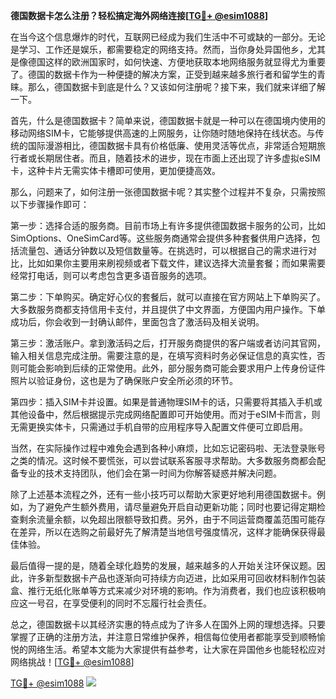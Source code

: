 **德国数据卡怎么注册？轻松搞定海外网络连接[[TG💪+ @esim1088](https://t.me/s/esim1088)]**

在当今这个信息爆炸的时代，互联网已经成为我们生活中不可或缺的一部分。无论是学习、工作还是娱乐，都需要稳定的网络支持。然而，当你身处异国他乡，尤其是像德国这样的欧洲国家时，如何快速、方便地获取本地网络服务就显得尤为重要了。德国的数据卡作为一种便捷的解决方案，正受到越来越多旅行者和留学生的青睐。那么，德国数据卡到底是什么？又该如何注册呢？接下来，我们就来详细了解一下。

首先，什么是德国数据卡？简单来说，德国数据卡就是一种可以在德国境内使用的移动网络SIM卡，它能够提供高速的上网服务，让你随时随地保持在线状态。与传统的国际漫游相比，德国数据卡具有价格低廉、使用灵活等优点，非常适合短期旅行者或长期居住者。而且，随着技术的进步，现在市面上还出现了许多虚拟eSIM卡，这种卡片无需实体卡槽即可使用，更加便捷高效。

那么，问题来了，如何注册一张德国数据卡呢？其实整个过程并不复杂，只需按照以下步骤操作即可：

第一步：选择合适的服务商。目前市场上有许多提供德国数据卡服务的公司，比如SimOptions、OneSimCard等。这些服务商通常会提供多种套餐供用户选择，包括流量包、通话分钟数以及短信数量等。在挑选时，可以根据自己的需求进行对比，比如如果你主要用来刷视频或者下载文件，建议选择大流量套餐；而如果需要经常打电话，则可以考虑包含更多语音服务的选项。

第二步：下单购买。确定好心仪的套餐后，就可以直接在官方网站上下单购买了。大多数服务商都支持信用卡支付，并且提供了中文界面，方便国内用户操作。下单成功后，你会收到一封确认邮件，里面包含了激活码及相关说明。

第三步：激活账户。拿到激活码之后，打开服务商提供的客户端或者访问其官网，输入相关信息完成注册。需要注意的是，在填写资料时务必保证信息的真实性，否则可能会影响到后续的正常使用。此外，部分服务商可能会要求用户上传身份证件照片以验证身份，这也是为了确保账户安全所必须的环节。

第四步：插入SIM卡并设置。如果是普通物理SIM卡的话，只需要将其插入手机或其他设备中，然后根据提示完成网络配置即可开始使用。而对于eSIM卡而言，则无需更换实体卡，只需通过手机自带的应用程序导入配置文件便可立即启用。

当然，在实际操作过程中难免会遇到各种小麻烦，比如忘记密码啦、无法登录账号之类的情况。这时候不要慌张，可以尝试联系客服寻求帮助。大多数服务商都会配备专业的技术支持团队，他们会在第一时间为你解答疑惑并解决问题。

除了上述基本流程之外，还有一些小技巧可以帮助大家更好地利用德国数据卡。例如，为了避免产生额外费用，请尽量避免开启自动更新功能；同时也要记得定期检查剩余流量余额，以免超出限额导致扣费。另外，由于不同运营商覆盖范围可能存在差异，所以在选购之前最好先了解清楚当地信号强度情况，这样才能确保获得最佳体验。

最后值得一提的是，随着全球化趋势的发展，越来越多的人开始关注环保议题。因此，许多新型数据卡产品也逐渐向可持续方向迈进，比如采用可回收材料制作包装盒、推行无纸化账单等方式来减少对环境的影响。作为消费者，我们也应该积极响应这一号召，在享受便利的同时不忘履行社会责任。

总之，德国数据卡以其经济实惠的特点成为了许多人在国外上网的理想选择。只要掌握了正确的注册方法，并注意日常维护保养，相信每位使用者都能享受到顺畅愉悦的网络生活。希望本文能为大家提供有益参考，让大家在异国他乡也能轻松应对网络挑战！[[TG💪+ @esim1088](https://t.me/s/esim1088)]

[TG💪+ @esim1088](https://t.me/s/esim1088) ![](https://i.postimg.cc/4NQfJmqS/Snipaste-2025-05-13-00-14-12.png)
